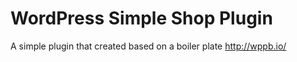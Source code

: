 # WordPress Simple Shop Plugin

A simple plugin that created based on a boiler plate http://wppb.io/